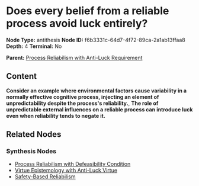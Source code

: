 # Does every belief from a reliable process avoid luck entirely?

**Node Type:** antithesis
**Node ID:** f6b3331c-64d7-4f72-89ca-2a1ab13ffaa8
**Depth:** 4
**Terminal:** No

**Parent:** [Process Reliabilism with Anti-Luck Requirement](process-reliabilism-with-anti-luck-requirement-synthesis-f7e5e1a5-f2fe-470d-a917-0e260b5369f6.md)

## Content

**Consider an example where environmental factors cause variability in a normally effective cognitive process, injecting an element of unpredictability despite the process's reliability.**, **The role of unpredictable external influences on a reliable process can introduce luck even when reliability tends to negate it.**

## Related Nodes

### Synthesis Nodes

- [Process Reliabilism with Defeasibility Condition](process-reliabilism-with-defeasibility-condition-synthesis-b892b585-0a4e-4e45-a76d-4a299bff8553.md)
- [Virtue Epistemology with Anti-Luck Virtue](virtue-epistemology-with-anti-luck-virtue-synthesis-ff8d1755-a901-423e-a6c3-4ca21cd5e07f.md)
- [Safety-Based Reliabilism](safety-based-reliabilism-synthesis-1700aadc-1895-4d09-b930-942f0cda359d.md)
